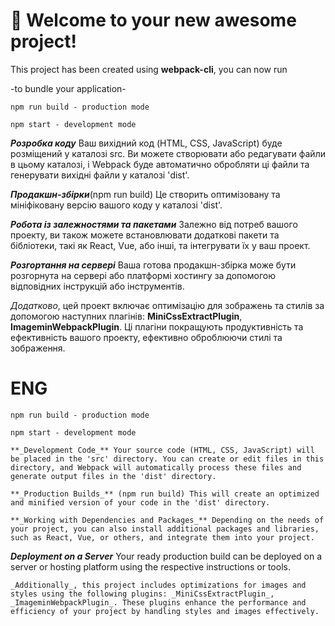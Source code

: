 # 🚀 Welcome to your new awesome project!

This project has been created using **webpack-cli**, you can now run

-to bundle your application-

```
npm run build - production mode
```

```
npm start - development mode
```

**_Розробка коду_** Ваш вихідний код (HTML, CSS, JavaScript) буде розміщений у
каталозі src. Ви можете створювати або редагувати файли в цьому каталозі, і
Webpack буде автоматично обробляти ці файли та генерувати вихідні файли у
каталозі 'dist'.

**_Продакшн-збірки_**(npm run build) Це створить оптимізовану та мініфіковану
версію вашого коду у каталозі 'dist'.

**_Робота із залежностями та пакетами_** Залежно від потреб вашого проекту, ви
також можете встановлювати додаткові пакети та бібліотеки, такі як React, Vue,
або інші, та інтегрувати їх у ваш проект.

**_Розгортання на сервері_** Ваша готова продакшн-збірка може бути розгорнута на
сервері або платформі хостингу за допомогою відповідних інструкцій або
інструментів.

_Додатково_, цей проект включає оптимізацію для зображень та стилів за допомогою
наступних плагінів: **MiniCssExtractPlugin**, **ImageminWebpackPlugin**. Ці
плагіни покращують продуктивність та ефективність вашого проекту, ефективно
оброблюючи стилі та зображення.

# ENG

```
npm run build - production mode
```

```
npm start - development mode
```

```
**_Development Code_** Your source code (HTML, CSS, JavaScript) will be placed in the 'src' directory. You can create or edit files in this directory, and Webpack will automatically process these files and generate output files in the 'dist' directory.
```

```
**_Production Builds_** (npm run build) This will create an optimized and minified version of your code in the 'dist' directory.
```

```
**_Working with Dependencies and Packages_** Depending on the needs of your project, you can also install additional packages and libraries, such as React, Vue, or others, and integrate them into your project.
```

**_Deployment on a Server_** Your ready production build can be deployed on a
server or hosting platform using the respective instructions or tools.

```
_Additionally_, this project includes optimizations for images and styles using the following plugins: _MiniCssExtractPlugin_, _ImageminWebpackPlugin_. These plugins enhance the performance and efficiency of your project by handling styles and images effectively.
```
